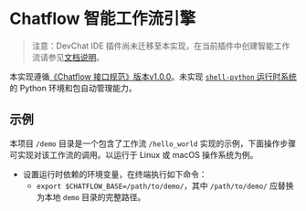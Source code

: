 # Chatflow 智能工作流引擎

> 注意：DevChat IDE 插件尚未迁移至本实现，在当前插件中创建智能工作流请参见[文档说明](https://docs.devchat.ai/zh/quick-start/create_workflow)。

本实现遵循[《Chatflow 接口规范》版本v1.0.0](specs/interface-v1.0.0.zh.md)。未实现 [`shell-python` 运行时系统](specs/runtime-v0.1.0.zh.md)的 Python 环境和包自动管理能力。

## 示例

本项目 `/demo` 目录是一个包含了工作流 `/hello_world` 实现的示例，下面操作步骤可实现对该工作流的调用。以运行于 Linux 或 macOS 操作系统为例。

- 设置运行时依赖的环境变量，在终端执行如下命令：
  - `export $CHATFLOW_BASE=/path/to/demo/`，其中 `/path/to/demo/` 应替换为本地 `demo` 目录的完整路径。
